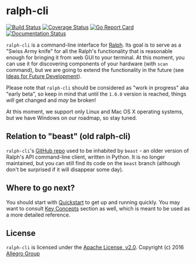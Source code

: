 # ralph-cli

[![Build Status](https://travis-ci.org/allegro/ralph-cli.svg?branch=develop)](https://travis-ci.org/allegro/ralph-cli)
[![Coverage Status](https://coveralls.io/repos/github/allegro/ralph-cli/badge.svg?branch=develop)](https://coveralls.io/github/allegro/ralph-cli?branch=develop)
[![Go Report Card](https://goreportcard.com/badge/github.com/allegro/ralph-cli)](https://goreportcard.com/report/github.com/allegro/ralph-cli) 
[![Documentation Status](https://readthedocs.org/projects/ralph-cli/badge/?version=latest)](http://ralph-cli.readthedocs.io/en/latest/?badge=latest)

`ralph-cli` is a command-line interface for [Ralph][ralph]. Its goal is to serve
as a "Swiss Army knife" for all the Ralph's functionality that is reasonable
enough for bringing it from web GUI to your terminal. At this moment, you can
use it for discovering components of your hardware (with `scan` command), but we
are going to extend the functionality in the future (see
[Ideas for Future Development][development-ideas]).

Please note that `ralph-cli` should be considered as "work in progress" aka
"early beta", so keep in mind that until the `1.0.0` version is reached, things
*will* get changed and *may* be broken!

At this moment, we support only Linux and Mac OS X operating systems, but we
have Windows on our roadmap, so stay tuned.

## Relation to "beast" (old ralph-cli)

`ralph-cli`'s [GitHub repo][ralph-cli] used to be inhabited by `beast` - an
older version of Ralph's API command-line client, written in Python. It is no
longer maintained, but you can still find its code on the `beast` branch
(although don't be surprised if it will disappear some day).

## Where to go next?

You should start with [Quickstart][quickstart] to get up and running
quickly. You may want to consult [Key Concepts][concepts] section as well,
which is meant to be used as a more detailed reference.


## License

`ralph-cli` is licensed under the [Apache License, v2.0][apache]. Copyright (c)
2016 [Allegro Group][allegro]

[development-ideas]: http://ralph-cli.readthedocs.io/en/latest/development/#ideas-for-future-development
[quickstart]: http://ralph-cli.readthedocs.io/en/latest/quickstart/
[concepts]: http://ralph-cli.readthedocs.io/en/latest/concepts/

[ralph]: https://github.com/allegro/ralph
[ralph-cli]: https://github.com/allegro/ralph-cli
[glide]: https://github.com/Masterminds/glide
[apache]: http://www.apache.org/licenses/LICENSE-2.0
[allegro]: http://allegrogroup.com
